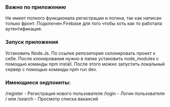 ### Важно по приложению

Не имеет полного функционала регистрации и логина, так как написан только фронт. Подключен Firebase для того чтобы хоть как то работала аутентификация.

### Запуск приложения

Установить Node.Js. По ссылке репозитория склонировать проект к себе. После клонирования нужно в папке установить node_modules с помощью команды npm install. После этого можно запустить локальный сервер с помощью команды npm run dev.

### Имеющиеся эндпоинты:

/register - Регистрация нового пользователя
/login - Логин пользователя
/ или /search - Просмотр списка вакансий
